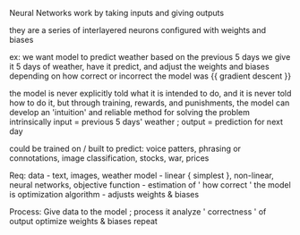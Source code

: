 Neural Networks work by taking inputs and giving outputs

they are a series of interlayered neurons configured with weights and biases

ex: we want model to predict weather based on the previous 5 days
	we give it 5 days of weather, have it predict, and adjust the weights and biases depending on how correct or incorrect the model was
		{{ gradient descent }}

the model is never explicitly told what it is intended to do, and it is never told how to do it, but through training, rewards, and punishments, the model can develop an 'intuition' and reliable method for solving the problem intrinsically
		input = previous 5 days' weather ; output = prediction for next day

could be trained on / built to predict: voice patters, phrasing or connotations, image classification, stocks, war, prices

Req:
	data - text, images, weather
	model - linear { simplest }, non-linear, neural networks, 
	objective function - estimation of ' how correct ' the model is
	optimization algorithm - adjusts weights & biases

Process:
	Give data to the model ; process it
		analyze ' correctness ' of output
			optimize weights & biases 
				repeat